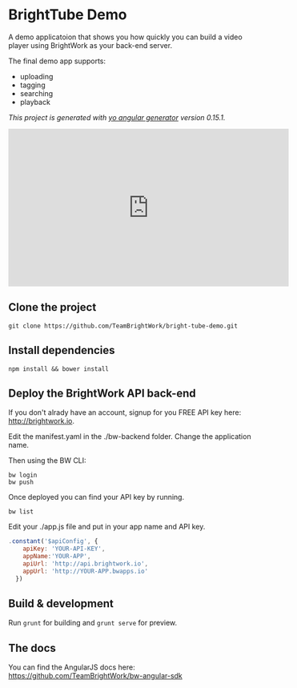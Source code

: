 # BrightTube Demo

A demo applicatoion that shows you how quickly you can build a video player using BrightWork as your back-end server.

The final demo app supports:
- uploading
- tagging
- searching
- playback

*This project is generated with [yo angular generator](https://github.com/yeoman/generator-angular)
version 0.15.1.*

<iframe width="560" height="315" src="https://www.youtube.com/embed/W5mVluoJBuo" frameborder="0" allowfullscreen></iframe>

## Clone the project
```
git clone https://github.com/TeamBrightWork/bright-tube-demo.git
```

## Install dependencies
```
npm install && bower install
```

## Deploy the BrightWork API back-end
If you don't alrady have an account, signup for you FREE API key here: http://brightwork.io.

Edit the manifest.yaml in the ./bw-backend folder. Change the application name.

Then using the BW CLI:
```
bw login
bw push
```

Once deployed you can find your API key by running.
```
bw list
```

Edit your ./app.js file and put in your app name and API key.

```javascript
.constant('$apiConfig', {
    apiKey: 'YOUR-API-KEY',
    appName:'YOUR-APP',
    apiUrl: 'http://api.brightwork.io',
    appUrl: 'http://YOUR-APP.bwapps.io'
  })
```

## Build & development

Run `grunt` for building and `grunt serve` for preview.

## The docs

You can find the AngularJS docs here: https://github.com/TeamBrightWork/bw-angular-sdk
